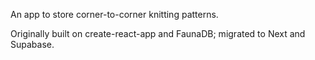 An app to store corner-to-corner knitting patterns.

Originally built on create-react-app and FaunaDB; migrated to Next and Supabase.
